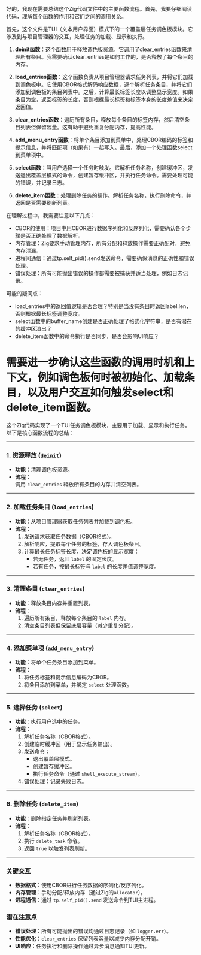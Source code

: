 好的，我现在需要总结这个Zig代码文件中的主要函数流程。首先，我要仔细阅读代码，理解每个函数的作用和它们之间的调用关系。

首先，这个文件是TUI（文本用户界面）模式下的一个覆盖层任务调色板模块。它涉及到与项目管理器的交互，处理任务的加载、显示和执行。

1. **deinit函数**：这个函数用于释放调色板资源。它调用了clear_entries函数来清理所有条目。我需要确认clear_entries是如何工作的，是否释放了每个条目的内存。

2. **load_entries函数**：这个函数负责从项目管理器请求任务列表，并将它们加载到调色板中。它使用CBOR格式解码响应数据，逐个解析任务条目，并将它们添加到调色板的条目列表中。之后，计算最长标签长度以调整显示宽度。如果条目为空，返回标签的长度，否则根据最长标签和标签本身的长度差值来决定返回值。

3. **clear_entries函数**：遍历所有条目，释放每个条目的标签内存，然后清空条目列表但保留容量。这有助于避免重复分配内存，提高性能。

4. **add_menu_entry函数**：将单个条目添加到菜单中，处理CBOR编码的标签和提示信息，并将匹配项（如果有）一起写入。最后，添加一个处理函数select到菜单项中。

5. **select函数**：当用户选择一个任务时触发。它解析任务名称，创建缓冲区，发送退出覆盖层模式的命令，创建暂存缓冲区，并执行任务命令。需要处理可能的错误，并记录日志。

6. **delete_item函数**：处理删除任务的操作。解析任务名称，执行删除命令，并返回是否需要刷新列表。

在理解过程中，我需要注意以下几点：
- CBOR的使用：项目中用CBOR进行数据序列化和反序列化，需要确认各个步骤是否正确处理了数据解析。
- 内存管理：Zig要求手动管理内存，所有分配和释放操作需要正确配对，避免内存泄漏。
- 进程间通信：通过tp.self_pid().send发送命令，需要确保消息的正确性和错误处理。
- 错误处理：所有可能抛出错误的操作都需要被捕获并适当处理，例如日志记录。

可能的疑问点：
- load_entries中的返回值逻辑是否合理？特别是当没有条目时返回label.len，否则根据最长标签调整宽度。
- select函数中的buffer_name创建是否正确处理了格式化字符串，是否有潜在的缓冲区溢出？
- delete_item函数中的命令执行是否同步，是否会影响UI响应？

需要进一步确认这些函数的调用时机和上下文，例如调色板何时被初始化、加载条目，以及用户交互如何触发select和delete_item函数。
================================================
这个Zig代码实现了一个TUI任务调色板模块，主要用于加载、显示和执行任务。以下是核心函数流程的总结：

---

### **1. 资源释放 (`deinit`)**  
- **功能**：清理调色板资源。  
- **流程**：  
  调用 `clear_entries` 释放所有条目的内存并清空列表。

---

### **2. 加载任务条目 (`load_entries`)**  
- **功能**：从项目管理器获取任务列表并加载到调色板。  
- **流程**：  
  1. 发送请求获取任务数据（CBOR格式）。  
  2. 解析响应，提取每个任务的标签，存入调色板条目。  
  3. 计算最长任务标签长度，决定调色板的显示宽度：  
     - 若无任务，返回 `label` 的固定长度。  
     - 若有任务，按最长标签与 `label` 的长度差值调整宽度。

---

### **3. 清理条目 (`clear_entries`)**  
- **功能**：释放条目内存并重置列表。  
- **流程**：  
  1. 遍历所有条目，释放每个条目的 `label` 内存。  
  2. 清空条目列表但保留底层容量（减少重复分配）。

---

### **4. 添加菜单项 (`add_menu_entry`)**  
- **功能**：将单个任务条目添加到菜单。  
- **流程**：  
  1. 将任务标签和提示信息编码为CBOR。  
  2. 将条目添加到菜单，并绑定 `select` 处理函数。

---

### **5. 选择任务 (`select`)**  
- **功能**：执行用户选中的任务。  
- **流程**：  
  1. 解析任务名称（CBOR格式）。  
  2. 创建临时缓冲区（用于显示任务输出）。  
  3. 发送命令：  
     - 退出覆盖层模式。  
     - 创建暂存缓冲区。  
     - 执行任务命令（通过 `shell_execute_stream`）。  
  4. 错误处理：记录失败日志。

---

### **6. 删除任务 (`delete_item`)**  
- **功能**：删除指定任务并刷新列表。  
- **流程**：  
  1. 解析任务名称（CBOR格式）。  
  2. 执行 `delete_task` 命令。  
  3. 返回 `true` 以触发列表刷新。

---

### **关键交互**  
- **数据格式**：使用CBOR进行任务数据的序列化/反序列化。  
- **内存管理**：手动分配/释放内存（通过Zig的`allocator`）。  
- **进程通信**：通过 `tp.self_pid().send` 发送命令到TUI主进程。  

### **潜在注意点**  
- **错误处理**：所有可能抛出的错误均通过日志记录（如 `logger.err`）。  
- **性能优化**：`clear_entries` 保留列表容量以减少内存分配开销。  
- **UI响应**：任务执行和删除操作通过异步消息通知TUI更新。